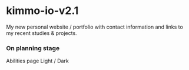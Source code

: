 # kimmo-io-v2.1

My new personal website / portfolio with contact information and links to my recent studies & projects.

### On planning stage

Abilities page
Light / Dark 

